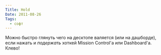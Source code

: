 ```yaml
---
Title: Hold
Date: 2011-08-26
Tags:
  - софт
---
```


Можно быстро глянуть чего на десктопе валяется (или на дашборде), если нажать и _подержать_ хоткей Mission Control'а или Dashboard'а. Клево!